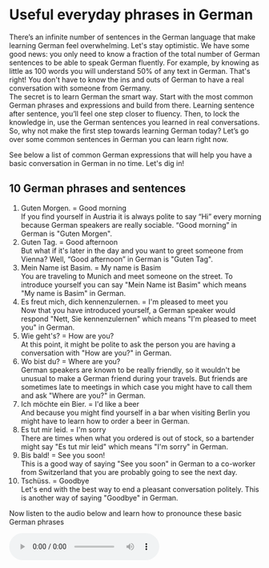 <h1>Useful everyday phrases in German</h1>

<p>There’s an infinite number of sentences in the German language that make learning German feel overwhelming. Let's stay optimistic. We have some good news: you only need to know a fraction of the total number of German sentences to be able to speak German fluently. For example, by knowing as little as 100 words you will understand 50% of any text in German. That's right! You don't have to know the ins and outs of German to have a real conversation with someone from Germany. <br>
The secret is to learn German the smart way. Start with the most common German phrases and expressions and build from there. Learning sentence after sentence, you’ll feel one step closer to fluency. Then, to lock the knowledge in, use the German sentences you learned in real conversations. So, why not make the first step towards learning German today? Let’s go over some common sentences in German you can learn right now.</p>

<p>See below a list of common German expressions that will help you have a basic conversation in German in no time. Let's dig in!</p>

<h2>10 German phrases and sentences </h2>
<ol>
  <li>Guten Morgen. = Good morning<br>
If you find yourself in Austria it is always polite to say “Hi” every morning because German speakers are really sociable. “Good morning” in German is "Guten Morgen".
</li>
  <li>Guten Tag. = Good afternoon<br>
But what if it's later in the day and you want to greet someone from Vienna? Well, “Good afternoon” in German is "Guten Tag".
</li>
  <li>Mein Name ist Basim. = My name is Basim<br>
You are traveling to Munich and meet someone on the street. To introduce yourself you can say "Mein Name ist Basim" which means "My name is Basim" in German.
</li>
<li>Es freut mich, dich kennenzulernen. = I'm pleased to meet you<br>
Now that you have introduced yourself, a German speaker would respond "Nett, Sie kennenzulernen" which means "I'm pleased to meet you" in German.
</li>
<li>Wie geht's? = How are you?<br>
At this point, it might be polite to ask the person you are having a conversation with "How are you?" in German.
</li>
<li>Wo bist du? = Where are you?<br>
German speakers are known to be really friendly, so it wouldn't be unusual to make a German friend during your travels. But friends are sometimes late to meetings in which case you might have to call them and ask "Where are you?" in German.
</li>
<li>Ich möchte ein Bier. = I'd like a beer<br>
And because you might find yourself in a bar when visiting Berlin you might have to learn how to order a beer in German.
</li>
<li>Es tut mir leid. = I'm sorry<br>
There are times when what you ordered is out of stock, so a bartender might say "Es tut mir leid" which means "I'm sorry" in German.
</li>
<li>Bis bald! = See you soon!<br>
This is a good way of saying "See you soon" in German to a co-worker from Switzerland that you are probably going to see the next day.
</li>
<li>Tschüss. = Goodbye<br>
Let's end with the best way to end a pleasant conversation politely. This is another way of saying "Goodbye" in German.
</li>
</ol>

<p> Now listen to the audio below and learn how to pronounce these basic German phrases</p>
<audio controls>
  <source src="https://basimrana.github.io/sml5202-final-rana/dataset/germanphrases.mp3" type="audio/mpeg">
  </audio>
